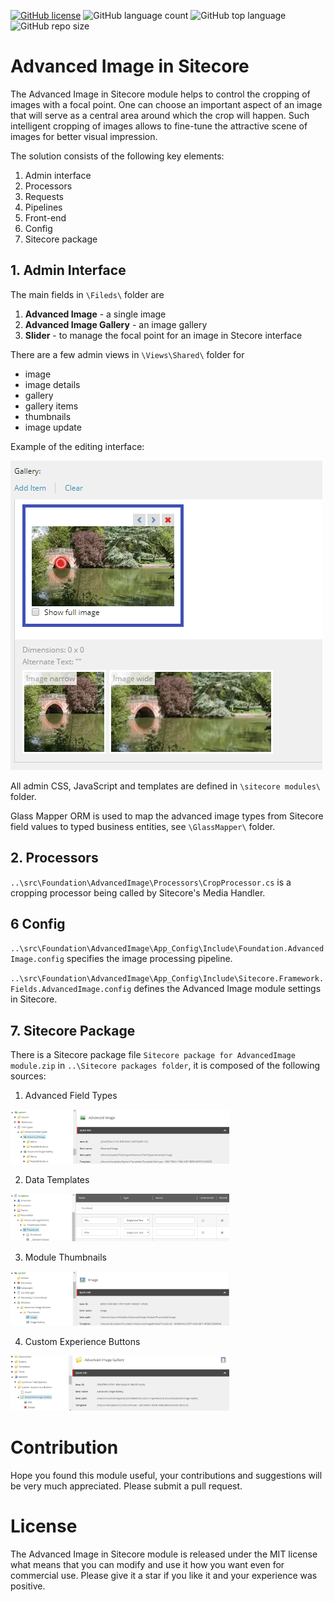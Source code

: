 [![GitHub license](https://img.shields.io/github/license/kate-orlova/advanced-image-in-sitecore.svg)](https://github.com/kate-orlova/advanced-image-in-sitecore/blob/master/LICENSE)
![GitHub language count](https://img.shields.io/github/languages/count/kate-orlova/advanced-image-in-sitecore.svg?style=flat)
![GitHub top language](https://img.shields.io/github/languages/top/kate-orlova/advanced-image-in-sitecore.svg?style=flat)
![GitHub repo size](https://img.shields.io/github/repo-size/kate-orlova/advanced-image-in-sitecore.svg?style=flat)

# Advanced Image in Sitecore
The Advanced Image in Sitecore module helps to control the cropping of images with a focal point. One can choose an important aspect of an image that will serve as a central area around which the crop will happen. Such intelligent cropping of images allows to fine-tune the attractive scene of images for better visual impression.

The solution consists of the following key elements:
1. Admin interface
1. Processors
1. Requests
1. Pipelines
1. Front-end
1. Config
1. Sitecore package

## 1. Admin Interface
The main fields  in `\Fileds\` folder are
1. **Advanced Image** - a single image
1. **Advanced Image Gallery** - an image gallery
1. **Slider** - to manage the focal point for an image in Stecore interface

There are a few admin views in `\Views\Shared\` folder for
- image
- image details
- gallery
- gallery items
- thumbnails
- image update

Example of the editing interface:

![Editing interface](/assets/editing%20interface.png)


All admin CSS, JavaScript and templates are defined in `\sitecore modules\` folder.

Glass Mapper ORM is used to map the advanced image types from Sitecore field values to typed business entities, see `\GlassMapper\` folder.

## 2. Processors
`..\src\Foundation\AdvancedImage\Processors\CropProcessor.cs` is a cropping processor being called by Sitecore's Media Handler.

## 6 Config
`..\src\Foundation\AdvancedImage\App_Config\Include\Foundation.AdvancedImage.config` specifies the image processing pipeline.

`..\src\Foundation\AdvancedImage\App_Config\Include\Sitecore.Framework.Fields.AdvancedImage.config` defines the Advanced Image module settings in Sitecore.


## 7. Sitecore Package
There is a Sitecore package file `Sitecore package for AdvancedImage module.zip` in `..\Sitecore packages folder`, it is composed of the following sources:
1. Advanced Field Types
<img src="https://github.com/kate-orlova/advanced-image-in-sitecore/blob/master/assets/Sitecore%20package/Advanced%20Field%20Types.png" alt="Advanced Field Types" width="350">

2. Data Templates
<img src="https://github.com/kate-orlova/advanced-image-in-sitecore/blob/master/assets/Sitecore%20package/Data%20Templates.png" alt="Data Templates" width="350">

3. Module Thumbnails
<img src="https://github.com/kate-orlova/advanced-image-in-sitecore/blob/master/assets/Sitecore%20package/Module%20Thumbnails.png" alt="Module Thumbnails" width="350">

4. Custom Experience Buttons
<img src="https://github.com/kate-orlova/advanced-image-in-sitecore/blob/master/assets/Sitecore%20package/Custom%20Experience%20Buttons.png" alt="Custom Experience Buttons" width="350">

# Contribution
Hope you found this module useful, your contributions and suggestions will be very much appreciated. Please submit a pull request.

# License
The Advanced Image in Sitecore module is released under the MIT license what means that you can modify and use it how you want even for commercial use. Please give it a star if you like it and your experience was positive.
